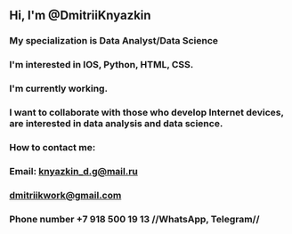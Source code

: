 ## Hi, I'm @DmitriiKnyazkin
### My specialization is Data Analyst/Data Science
### I'm interested in IOS, Python, HTML, CSS.
### I'm currently working.
### I want to collaborate with those who develop Internet devices, are interested in data analysis and data science.
### How to contact me:
### Email: knyazkin_d.g@mail.ru
###        dmitriikwork@gmail.com
### Phone number +7 918 500 19 13 //WhatsApp, Telegram//
<!---
DmitriiKnyazkin/DmitriiKnyazkin is a ✨ special ✨ repository because its `README.md` (this file) appears on your GitHub profile.
You can click the Preview link to take a look at your changes.
--->
